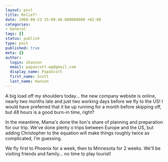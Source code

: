 ```yaml
---
layout: post
title: Relief!
date: 2000-09-23 15:09:40.000000000 +02:00
categories:
- General
tags: []
status: publish
type: post
published: true
meta: {}
author:
  login: shanson
  email: papascott-wp@gmail.com
  display_name: PapaScott
  first_name: Scott
  last_name: Hanson
---
```

<p>A big load off my shoulders today... the new company website is online, nearly two months late and just two working days before we fly to the US! I would have preferred that it be up running for a month before skipping off, but 48 hours is a good burn-in time, right?</p>
<p>In the meantime, Mama's done the lion's share of planning and preparation for our trip. We've done plenty o trips between Europe and the US, but adding Christopher to the equation will make things roughly twice as complicated, I'm guessing.</p>
<p>We fly first to Phoenix for a week, then to Minnesota for 2 weeks. We'll be visiting friends and family... no time to play tourist!</p>
